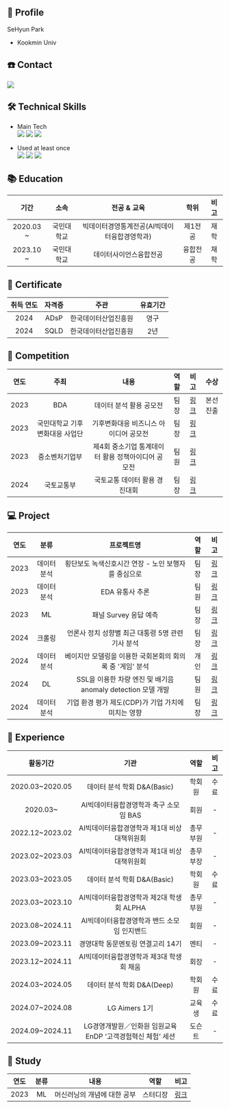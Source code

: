 ## 👋 Profile
SeHyun Park
* Kookmin Univ

## ☎️ Contact
 <img src="https://img.shields.io/badge/sh200220@naver.com-03C75A?style=flat&logo=Naver&logoColor=white"/>

## 🛠 Technical Skills
 * Main Tech  
   <span>
   <img src="https://img.shields.io/badge/Python-3776AB?style=flat&logo=Python&logoColor=white"/> <img src="https://img.shields.io/badge/Jupyter-F37626?style=flat&logo=Jupyter&logoColor=white"/> <img src="https://img.shields.io/badge/SQL-4479A1?style=flat&logo=MySQL&logoColor=white"/> 
   </span>

 * Used at least once  
   <span>
   <img src="https://img.shields.io/badge/Java-007396?style=flat&logo=OpenJDK&logoColor=white"/> <img src="https://img.shields.io/badge/TensorFlow-FF6F00?style=flat&logo=TensorFlow&logoColor=white"/> <img src="https://img.shields.io/badge/PyTorch-EE4C2C?style=flat&logo=PyTorch&logoColor=white"/>    
   </span>

## 📚 Education
| 기간 | 소속 | 전공 & 교육 | 학위 | 비고 |
| :------: | :------: | :------: | :------: | :------: |
| 2020.03 ~ | 국민대학교 | 빅데이터경영통계전공(AI빅데이터융합경영학과) | 제1전공 | 재학 |
| 2023.10 ~ | 국민대학교 | 데이터사이언스융합전공 | 융합전공 | 재학 |

## 🪪 Certificate  
| 취득 연도 | 자격증 | 주관 | 유효기간 |
| :------: | :------: | :------: | :------: |
| 2024 | ADsP | 한국데이터산업진흥원 | 영구 |
| 2024 | SQLD | 한국데이터산업진흥원 | 2년 |

## 🏅 Competition
| 연도 | 주최 | 내용 | 역할 | 비고 | 수상 |
| :------: | :------: | :------: | :------: | :------: |:------: |
| 2023 | BDA | 데이터 분석 활용 공모전 | 팀장 | [링크]() | 본선진출 |
| 2023 | 국민대학교 기후변화대응 사업단 | 기후변화대응 비즈니스 아이디어 공모전 | 팀장 | [링크]() |  |
| 2023 | 중소벤처기업부 | 제4회 중소기업 통계데이터 활용 정책아이디어 공모전 | 팀원 | [링크]() |  |
| 2024 | 국토교통부 | 국토교통 데이터 활용 경진대회 | 팀장 | [링크]() |  |

## 💻 Project
| 연도 | 분류 | 프로젝트명 | 역할 | 비고 |
| :------: | :------: | :------: | :------: | :------: |
| 2023 | 데이터분석 | 횡단보도 녹색신호시간 연장 - 노인 보행자를 중심으로 | 팀장 | [링크]() |
| 2023 | 데이터분석 | EDA 유통사 추론 | 팀원 | [링크]() |
| 2023 | ML | 패널 Survey 응답 예측  | 팀장 | [링크](https://github.com/sh200220/ML) |
| 2024 | 크롤링 | 언론사 정치 성향별 최근 대통령 5명 관련 기사 분석 | 팀장 | [링크]() |
| 2024 | 데이터분석 | 베이지안 모델링을 이용한 국회본회의 회의록 중 '게임' 분석 | 개인 | [링크]() |
| 2024 | DL | SSL을 이용한 차량 엔진 및 배기음 anomaly detection 모델 개발 | 팀원 | [링크](https://github.com/sh200220/Alpha_Project) |
| 2024 | 데이터분석 | 기업 환경 평가 제도(CDP)가 기업 가치에 미치는 영향 | 팀장 | [링크]() |

## 🌟 Experience
| 활동기간 | 기관 | 역할 | 비고 |
| :------: | :------: | :------: | :------: |
| 2020.03~2020.05 | 데이터 분석 학회 D&A(Basic) | 학회원 | 수료 |
| 2020.03~ | AI빅데이터융합경영학과 축구 소모임 BAS | 회원 | - |
| 2022.12~2023.02 | AI빅데이터융합경영학과 제1대 비상대책위원회 | 총무부원 | - |
| 2023.02~2023.03 | AI빅데이터융합경영학과 제1대 비상대책위원회 | 총무부장 | - |
| 2023.03~2023.05 | 데이터 분석 학회 D&A(Basic) | 학회원 | 수료 |
| 2023.03~2023.10 | AI빅데이터융합경영학과 제2대 학생회 ALPHA | 총무부원 | - |
| 2023.08~2024.11 | AI빅데이터융합경영학과 밴드 소모임 인지밴드 | 회원 | - |
| 2023.09~2023.11 | 경영대학 동문멘토링 연결고리	14기 | 멘티 | - |
| 2023.12~2024.11 | AI빅데이터융합경영학과 제3대 학생회 채움 | 회장 | - |
| 2024.03~2024.05 | 데이터 분석 학회 D&A(Deep) | 학회원 | 수료 |
| 2024.07~2024.08| LG Aimers 1기 | 교육생 | 수료 |
| 2024.09~2024.11 | LG경영개발원／인화원 임원교육 EnDP ‘고객경험혁신 체험’ 세션 | 도슨트 | - |


## 📝 Study
| 연도 | 분류 | 내용 | 역할 | 비고 |
| :------: | :------: | :------: | :------: | :------: |
| 2023 | ML | 머신러닝의 개념에 대한 공부 | 스터디장 | [링크]()|
